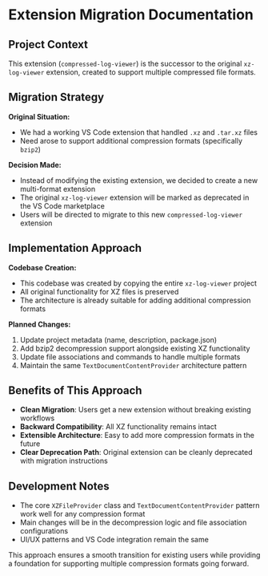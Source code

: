 # Extension Migration Documentation

## Project Context

This extension (`compressed-log-viewer`) is the successor to the original `xz-log-viewer` extension, created to support multiple compressed file formats.

## Migration Strategy

**Original Situation:**
- We had a working VS Code extension that handled `.xz` and `.tar.xz` files
- Need arose to support additional compression formats (specifically `bzip2`)

**Decision Made:**
- Instead of modifying the existing extension, we decided to create a new multi-format extension
- The original `xz-log-viewer` extension will be marked as deprecated in the VS Code marketplace
- Users will be directed to migrate to this new `compressed-log-viewer` extension

## Implementation Approach

**Codebase Creation:**
- This codebase was created by copying the entire `xz-log-viewer` project
- All original functionality for XZ files is preserved
- The architecture is already suitable for adding additional compression formats

**Planned Changes:**
1. Update project metadata (name, description, package.json)
2. Add bzip2 decompression support alongside existing XZ functionality
3. Update file associations and commands to handle multiple formats
4. Maintain the same `TextDocumentContentProvider` architecture pattern

## Benefits of This Approach

- **Clean Migration**: Users get a new extension without breaking existing workflows
- **Backward Compatibility**: All XZ functionality remains intact
- **Extensible Architecture**: Easy to add more compression formats in the future
- **Clear Deprecation Path**: Original extension can be cleanly deprecated with migration instructions

## Development Notes

- The core `XZFileProvider` class and `TextDocumentContentProvider` pattern work well for any compression format
- Main changes will be in the decompression logic and file association configurations
- UI/UX patterns and VS Code integration remain the same

This approach ensures a smooth transition for existing users while providing a foundation for supporting multiple compression formats going forward.